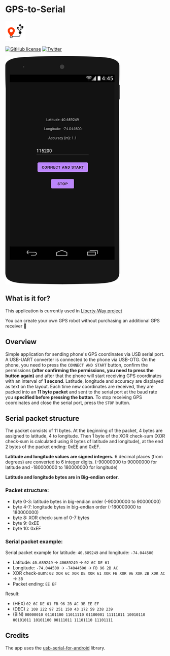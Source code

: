 # GPS-to-Serial

![Icon](ICON_64.png "Icon")

[![GitHub license](https://img.shields.io/github/license/XxOinvizioNxX/GPS-to-Serial)](https://github.com/XxOinvizioNxX/GPS-to-Serial/blob/main/LICENSE)
[![Twitter](https://img.shields.io/twitter/url?style=social&url=https%3A%2F%2Ftwitter.com%2Ffern_hertz)](https://twitter.com/fern_hertz)

![Preview](PREVIEW.png "Preview")

## What is it for?

This application is currently used in [Liberty-Way project](https://github.com/XxOinvizioNxX/Liberty-Way)

You can create your own GPS robot without purchasing an additional GPS receiver 🙂

## Overview

Simple application for sending phone's GPS coordinates via USB serial port. A USB-UART converter is connected to the phone via USB-OTG. On the phone, you need to press the `CONNECT AND START` button, confirm the permissions **(after confirming the permissions, you need to press the button again)** and after that the phone will start receiving GPS coordinates with an interval of **1 second**. Latitude, longitude and accuracy are displayed as text on the layout. Each time new coordinates are received, they are packed into an **11 byte packet** and sent to the serial port at the baud rate you **specified before pressing the button**. To stop receiving GPS coordinates and close the serial port, press the `STOP` button.

## Serial packet structure
The packet consists of 11 bytes. At the beginning of the packet, 4 bytes are assigned to latitude, 4 to longitude. Then 1 byte of the XOR check-sum (XOR check-sum is calculated using 8 bytes of latitude and longitude), at the end 2 bytes of the packet ending: 0xEE and 0xEF.

**Latitude and longitude values are signed integers.** 6 decimal places (from degrees) are converted to 6 integer digits. (-90000000 to 90000000 for latitude and -180000000 to 180000000 for longitude)

**Latitude and longitude bytes are in Big-endian order.**

### Packet structure:
- byte 0-3: latitude bytes in big-endian order (-90000000 to 90000000)
- byte 4-7: longitude bytes in big-endian order (-180000000 to 180000000)
- byte 8: XOR check-sum of 0-7 bytes
- byte 9: 0xEE
- byte 10: 0xEF

### Serial packet example:

Serial packet example for latitude: `40.689249` and longitude: `-74.044500`

- Latitude: `40.689249` -> `40689249` -> `02 6C DE 61`
- Longitude: `-74.044500` -> `-74044500` -> `FB 96 2B AC`
- XOR check-sum: `02 XOR 6C XOR DE XOR 61 XOR FB XOR 96 XOR 2B XOR AC` -> `3B`
- Packet ending: `EE EF`

Result:
- (HEX) `02 6C DE 61 FB 96 2B AC 3B EE EF`
- (DEC) `2 108 222 97 251 150 43 172 59 238 239`
- (BIN) `00000010 01101100 11011110 01100001 11111011 10010110 00101011 10101100 00111011 11101110 11101111`

## Credits

The app uses the [usb-serial-for-android](https://github.com/mik3y/usb-serial-for-android) library.
